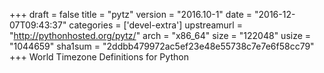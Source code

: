 +++
draft = false
title = "pytz"
version = "2016.10-1"
date = "2016-12-07T09:43:37"
categories = ['devel-extra']
upstreamurl = "http://pythonhosted.org/pytz/"
arch = "x86_64"
size = "122048"
usize = "1044659"
sha1sum = "2ddbb479972ac5ef23e48e55738c7e7e6f58cc79"
+++
World Timezone Definitions for Python
